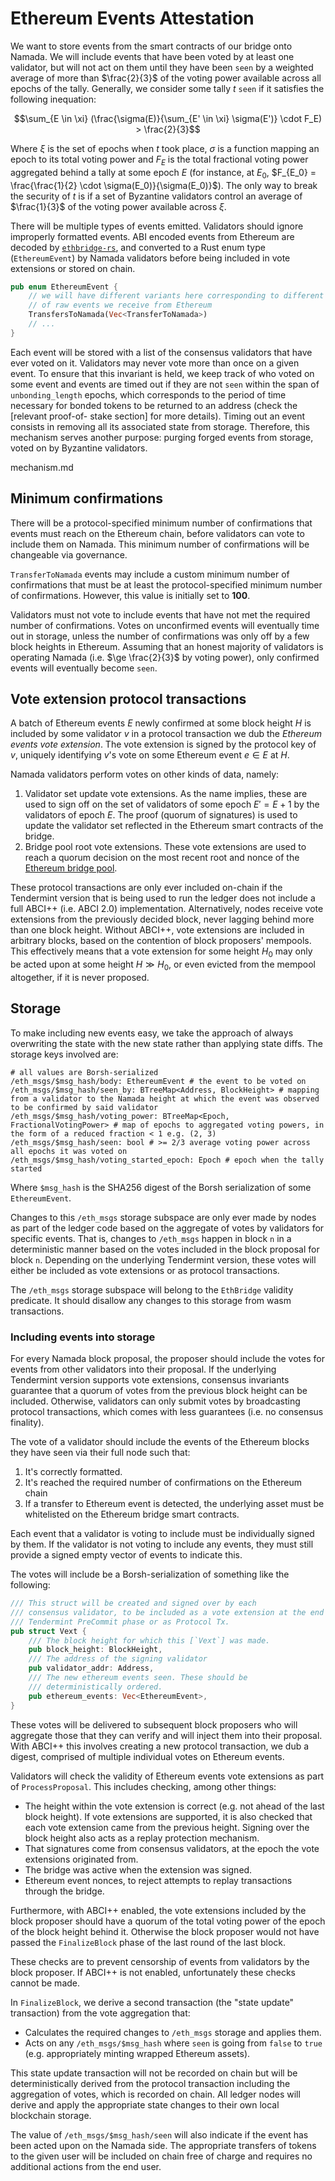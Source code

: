# Ethereum Events Attestation

We want to store events from the smart contracts of our bridge onto Namada. We
will include events that have been voted by at least one validator, but will
not act on them until they have been `seen` by a weighted average of more than
$\frac{2}{3}$ of the voting power available across all epochs of the tally.
Generally, we consider some tally $t$ `seen` if it satisfies the following
inequation:

$$\sum_{E \in \xi} (\frac{\sigma(E)}{\sum_{E' \in \xi} \sigma(E')} \cdot F_E) >
\frac{2}{3}$$

Where $\xi$ is the set of epochs when $t$ took place, $\sigma$ is a function
mapping an epoch to its total voting power and $F_E$ is the total fractional
voting power aggregated behind a tally at some epoch $E$ (for instance, at
$E_0$, $F_{E_0} = \frac{\frac{1}{2} \cdot \sigma(E_0)}{\sigma(E_0)}$). The only
way to break the security of $t$ is if a set of Byzantine validators control an
average of $\frac{1}{3}$ of the voting power available across $\xi$.

There will be multiple types of events emitted. Validators should ignore
improperly formatted events. ABI encoded events from Ethereum are decoded by
[`ethbridge-rs`], and converted to a Rust enum type (`EthereumEvent`) by Namada
validators before being included in vote extensions or stored on chain.

[`ethbridge-rs`]: <https://github.com/heliaxdev/ethbridge-rs>

```rust
pub enum EthereumEvent {
    // we will have different variants here corresponding to different types
    // of raw events we receive from Ethereum
    TransfersToNamada(Vec<TransferToNamada>)
    // ...
}
```

Each event will be stored with a list of the consensus validators that have
ever voted on it. Validators may never vote more than once on a given event. To
ensure that this invariant is held, we keep track of who voted on some event
and events are timed out if they are not `seen` within the span of
`unbonding_length` epochs, which corresponds to the period of time necessary
for bonded tokens to be returned to an address (check the [relevant proof-of-
stake section] for more details).  Timing out an event consists in removing all
its associated state from storage.  Therefore, this mechanism serves another
purpose: purging forged events from storage, voted on by Byzantine validators.

[relevant proof-of-stake section]: ../../economics/proof-of-stake/bonding-
mechanism.md

## Minimum confirmations
There will be a protocol-specified minimum number of confirmations that events
must reach on the Ethereum chain, before validators can vote to include them on
Namada. This minimum number of confirmations will be changeable via governance.

`TransferToNamada` events may include a custom minimum number of confirmations
that must be at least the protocol-specified minimum number of confirmations.
However, this value is initially set to __100__.

Validators must not vote to include events that have not met the required
number of confirmations. Votes on unconfirmed events will eventually time out
in storage, unless the number of confirmations was only off by a few block
heights in Ethereum. Assuming that an honest majority of validators is
operating Namada (i.e. $\ge \frac{2}{3}$ by voting power), only confirmed
events will eventually become `seen`.

## Vote extension protocol transactions
A batch of Ethereum events $E$ newly confirmed at some block height $H$ is
included by some validator $v$ in a protocol transaction we dub the *Ethereum
events vote extension*. The vote extension is signed by the protocol key of
$v$, uniquely identifying $v$'s vote on some Ethereum event $e \in E$ at $H$.

Namada validators perform votes on other kinds of data, namely:

1) Validator set update vote extensions. As the name implies, these are used to
   sign off on the set of validators of some epoch $E' = E + 1$ by the
   validators of epoch $E$. The proof (quorum of signatures) is used to update
   the validator set reflected in the Ethereum smart contracts of the bridge.
2) Bridge pool root vote extensions. These vote extensions are used to reach a
   quorum decision on the most recent root and nonce of the [Ethereum bridge
   pool].

These protocol transactions are only ever included on-chain if the Tendermint
version that is being used to run the ledger does not include a full ABCI++
(i.e. ABCI 2.0) implementation. Alternatively, nodes receive vote extensions
from the previously decided block, never lagging behind more than one block
height. Without ABCI++, vote extensions are included in arbitrary blocks, based
on the contention of block proposers' mempools. This effectively means that a
vote extension for some height $H_0$ may only be acted upon at some height $H
\gg H_0$, or even evicted from the mempool altogether, if it is never proposed.

[Ethereum bridge pool]: ./transfers_to_ethereum.md

## Storage
To make including new events easy, we take the approach of always overwriting
the state with the new state rather than applying state diffs. The storage keys
involved are:
```
# all values are Borsh-serialized
/eth_msgs/$msg_hash/body: EthereumEvent # the event to be voted on
/eth_msgs/$msg_hash/seen_by: BTreeMap<Address, BlockHeight> # mapping from a validator to the Namada height at which the event was observed to be confirmed by said validator
/eth_msgs/$msg_hash/voting_power: BTreeMap<Epoch, FractionalVotingPower> # map of epochs to aggregated voting powers, in the form of a reduced fraction < 1 e.g. (2, 3)
/eth_msgs/$msg_hash/seen: bool # >= 2/3 average voting power across all epochs it was voted on
/eth_msgs/$msg_hash/voting_started_epoch: Epoch # epoch when the tally started
```

Where `$msg_hash` is the SHA256 digest of the Borsh serialization of some
`EthereumEvent`.

Changes to this `/eth_msgs` storage subspace are only ever made by nodes as
part of the ledger code based on the aggregate of votes by validators for
specific events.  That is, changes to `/eth_msgs` happen in block `n` in a
deterministic manner based on the votes included in the block proposal for
block `n`. Depending on the underlying Tendermint version, these votes will
either be included as vote extensions or as protocol transactions.

The `/eth_msgs` storage subspace will belong to the `EthBridge` validity
predicate.  It should disallow any changes to this storage from wasm
transactions.

### Including events into storage

For every Namada block proposal, the proposer should include the votes for
events from other validators into their proposal. If the underlying Tendermint
version supports vote extensions, consensus invariants guarantee that a quorum
of votes from the previous block height can be included. Otherwise, validators
can only submit votes by broadcasting protocol transactions, which comes with
less guarantees (i.e. no consensus finality).

The vote of a validator should include the events of the Ethereum blocks they
have seen via their full node such that:
1. It's correctly formatted.
2. It's reached the required number of confirmations on the Ethereum chain
3. If a transfer to Ethereum event is detected, the underlying asset must be
   whitelisted on the Ethereum bridge smart contracts.

Each event that a validator is voting to include must be individually signed by
them. If the validator is not voting to include any events, they must still
provide a signed empty vector of events to indicate this.

The votes will include be a Borsh-serialization of something like the
following:
```rust
/// This struct will be created and signed over by each
/// consensus validator, to be included as a vote extension at the end of a
/// Tendermint PreCommit phase or as Protocol Tx.
pub struct Vext {
    /// The block height for which this [`Vext`] was made.
    pub block_height: BlockHeight,
    /// The address of the signing validator
    pub validator_addr: Address,
    /// The new ethereum events seen. These should be
    /// deterministically ordered.
    pub ethereum_events: Vec<EthereumEvent>,
}
```

These votes will be delivered to subsequent block proposers who will aggregate
those that they can verify and will inject them into their proposal. With
ABCI++ this involves creating a new protocol transaction, we dub a digest,
comprised of multiple individual votes on Ethereum events.

Validators will check the validity of Ethereum events vote extensions as part
of `ProcessProposal`. This includes checking, among other things:
- The height within the vote extension is correct (e.g. not ahead of the last
  block height). If vote extensions are supported, it is also checked that each
  vote extension came from the previous height. Signing over the block height
  also acts as a replay protection mechanism.
- That signatures come from consensus validators, at the epoch the vote
  extensions originated from.
- The bridge was active when the extension was signed.
- Ethereum event nonces, to reject attempts to replay transactions through the
  bridge.

Furthermore, with ABCI++ enabled, the vote extensions included by the block
proposer should have a quorum of the total voting power of the epoch of the
block height behind it. Otherwise the block proposer would not have passed the
`FinalizeBlock` phase of the last round of the last block.

These checks are to prevent censorship of events from validators by the block
proposer. If ABCI++ is not enabled, unfortunately these checks cannot be made.

In `FinalizeBlock`, we derive a second transaction (the "state update"
transaction) from the vote aggregation that:
- Calculates the required changes to `/eth_msgs` storage and applies them.
- Acts on any `/eth_msgs/$msg_hash` where `seen` is going from `false` to
  `true` (e.g. appropriately minting wrapped Ethereum assets).

This state update transaction will not be recorded on chain but will be
deterministically derived from the protocol transaction including the
aggregation of votes, which is recorded on chain.  All ledger nodes will derive
and apply the appropriate state changes to their own local blockchain storage.

The value of `/eth_msgs/$msg_hash/seen` will also indicate if the event has
been acted upon on the Namada side. The appropriate transfers of tokens to the
given user will be included on chain free of charge and requires no additional
actions from the end user.
